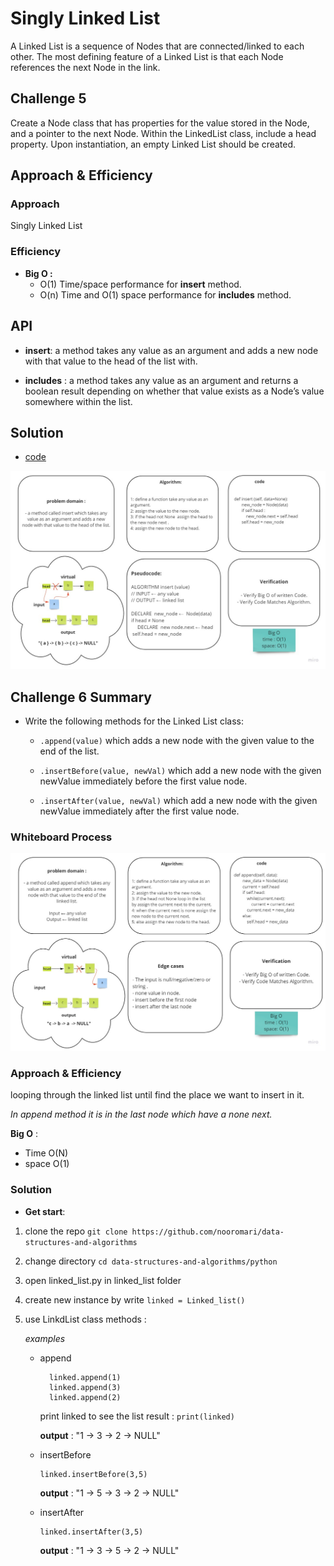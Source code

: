 # Singly Linked List

A Linked List is a sequence of Nodes that are connected/linked to each other. The most defining feature of a Linked List is that each Node references the next Node in the link.

## Challenge 5

Create a Node class that has properties for the value stored in the Node, and a pointer to the next Node.
Within the LinkedList class, include a head property. Upon instantiation, an empty Linked List should be created.

## Approach & Efficiency

### Approach
Singly Linked List

### Efficiency
 - **Big O :**
   - O(1) Time/space performance for **insert** method.
   - O(n) Time and O(1) space performance for **includes** method.


## API

- **insert**: 
a method takes any value as an argument and adds a new node with that value to the head of the list with.

- **includes** : 
a method takes any value as an argument and returns a boolean result depending on whether that value exists as a Node’s value somewhere within the list.



## Solution
- [code](linked_list.py)

![linked-list](../challenges/assets/linked-list.jpg)



## Challenge 6 Summary
<!-- Description of the challenge -->
- Write the following methods for the Linked List class:

  * `.append(value)` which adds a new node with the given value to the end of the list.

  * `.insertBefore(value, newVal)` which add a new node with the given newValue immediately before the first value node.

  * `.insertAfter(value, newVal)` which add a new node with the given newValue immediately after the first value node.


### Whiteboard Process
<!-- Embedded whiteboard image -->
![ll-insertions](../challenges/assets/ll-insertions.jpg)


### Approach & Efficiency
<!-- What approach did you take? Why? What is the Big O space/time for this approach? -->

looping through the linked list until find the place we want to insert in it.

*In append method it is in the last node which have a none next.*

**Big O** :
- Time O(N) 
- space O(1)


### Solution
<!-- Show how to run your code, and examples of it in action -->

- **Get start**:
1. clone the repo `git clone https://github.com/nooromari/data-structures-and-algorithms`

1. change directory `cd data-structures-and-algorithms/python`

1. open linked_list.py in linked_list folder

1. create new instance by write 
   `linked = Linked_list()`

1. use LinkdList class methods :

   *examples*
    - append 

        ```
          linked.append(1)
          linked.append(3)
          linked.append(2)
        ```

      print linked to see the list result : `print(linked)`

      **output** : "1 -> 3 -> 2 -> NULL"
    
    - insertBefore
      
      ```
      linked.insertBefore(3,5)
      ``` 
      **output** : "1 -> 5 -> 3 -> 2 -> NULL"

    - insertAfter
        
        ```
        linked.insertAfter(3,5)
        ``` 
        **output** : "1 -> 3 -> 5 -> 2 -> NULL"


